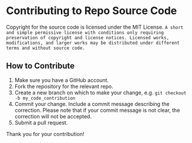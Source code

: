 # Contributing to Repo Source Code

Copyright for the source code is licensed under the MIT License.
`A short and simple permissive license with conditions only requiring preservation of copyright and license notices. Licensed works, modifications, and larger works may be distributed under different terms and without source code.`

## How to Contribute

1. Make sure you have a GitHub account.
2. Fork the repository for the relevant repo.
3. Create a new branch on which to make your change, e.g. 
`git checkout -b my_code_contribution`
4. Commit your change. Include a commit message describing the correction. Please note that if your commit message is not clear, the correction will not be accepted.
5. Submit a pull request.

Thank you for your contribution!